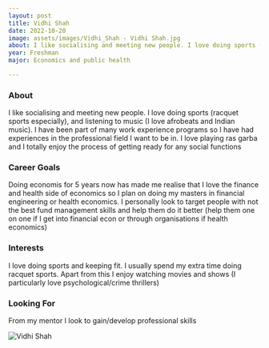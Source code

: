 ```yaml
---
layout: post
title: Vidhi Shah 
date: 2022-10-20
image: assets/images/Vidhi_Shah - Vidhi Shah.jpg
about: I like socialising and meeting new people. I love doing sports (racquet sports especially), and listening to music (I love afrobeats and Indian music). I have been part of many work experience programs so I have had experiences in the professional field I want to be in. I love playing ras garba and I totally enjoy the process of getting ready for any social functions 
year: Freshman
major: Economics and public health

---
```


### About

I like socialising and meeting new people. I love doing sports (racquet sports especially), and listening to music (I love afrobeats and Indian music). I have been part of many work experience programs so I have had experiences in the professional field I want to be in. I love playing ras garba and I totally enjoy the process of getting ready for any social functions 

### Career Goals

Doing economis for 5 years now has made me realise that I love the finance and health side of economics so I plan on doing my masters in financial engineering or health economics. I personally look to target people with not the best fund management skills and help them do it better (help them one on one if I get into financial econ or through organisations if health economics)

### Interests

I love doing sports and keeping fit. I usually spend my extra time doing racquet sports. Apart from this I enjoy watching movies and shows (I particularly love psychological/crime thrillers)

### Looking For

From my mentor I look to gain/develop professional skills

<div class="text-center my-5">
    <img src="https://sase-drexel.github.io/mentorship-2022/assets/images/Vidhi_Shah - Vidhi Shah.jpg" alt="Vidhi Shah" class="rounded post-img" />
</div>
